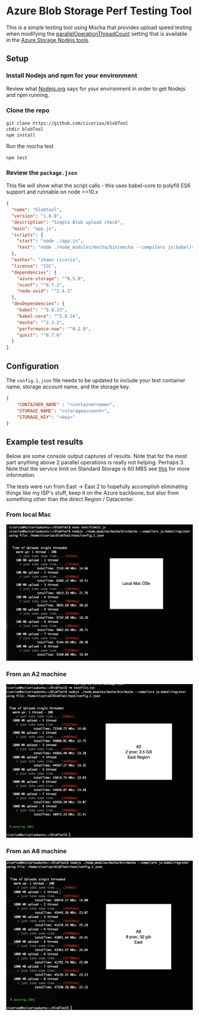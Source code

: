 # Azure Blob Storage Perf Testing Tool
This is a simple testing tool using Mocha that provides upload speed testing when modifying the [parallelOperationThreadCount](https://github.com/Azure/azure-storage-node/blob/631beb481733ecb8ef0656aff7853c98342f5703/ChangeLog.txt) 
setting that is available in the [Azure Storage Nodejs tools](https://github.com/Azure/azure-storage-node).

## Setup
### Install Nodejs and npm for your environment
Review what [Nodejs.org](http://nodejs.org) says for your environment in order to get Nodejs and npm running.

### Clone the repo
```
git clone https://github.com/cicorias/blobTool
chdir blobTool
npm install
```

Run the mocha test
```
npm test
```

### Review the `package.json` 
This file will show what the script calls - this uses babel-core to polyfill ES6 support 
and runnable on node >=10.x

```json
{
  "name": "blobtool",
  "version": "1.0.0",
  "description": "Simple Blob upload check",
  "main": "app.js",
  "scripts": {
    "start": "node ./app.js",
    "test": "node ./node_modules/mocha/bin/mocha --compilers js:babel/register"
  },
  "author": "shawn cicoria",
  "license": "ISC",
  "dependencies": {
    "azure-storage": "^0.5.0",
    "nconf": "^0.7.2",
    "node-uuid": "^1.4.3"
  },
  "devDependencies": {
    "babel": "^5.8.23",
    "babel-core": "^5.8.24",
    "mocha": "^2.3.2",
    "performance-now": "^0.2.0",
    "qunit": "^0.7.6"
  }
}
```
## Configuration
The `config.1.json` file needs to be updated to include your test container name, storage account name, and the storage key.

```json
{
	"CONTAINER_NAME" : "<containername>",
    "STORAGE_NAME": "<storageaccount>",
    "STORAGE_KEY": "<key>"
}
```

## Example test results
Below are some console output captures of results.
Note that for the most part anything above 2 parallel operations is really not helping. Perhaps 3.  Note that the 
service limit on Standard Storage is 60 MBS see [this](https://azure.microsoft.com/en-us/documentation/articles/azure-subscription-service-limits/#storage-limits) for more information.

The tests were run from East -> East 2 to hopefully accomplish eliminating things like my ISP's stuff, keep it on the Azure backbone, but also from something other than the direct Region / Datacenter.

### From local Mac
![local mac](https://raw.githubusercontent.com/cicorias/blobTool/master/assets/local.png)

### From an A2 machine
![A2 in East to East2](https://raw.githubusercontent.com/cicorias/blobTool/master/assets/a2.png)

### From an A8 machine
![A8 in East to East2](https://raw.githubusercontent.com/cicorias/blobTool/master/assets/a8.png)


